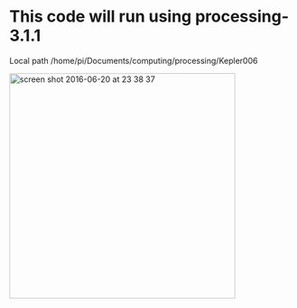 # This code will run using processing-3.1.1

Local path /home/pi/Documents/computing/processing/Kepler006

 <img width="400" alt="screen shot 2016-06-20 at 23 38 37" src="https://cloud.githubusercontent.com/assets/17167992/17063433/262e970c-502f-11e6-9445-65f6bca6d5a7.png">
